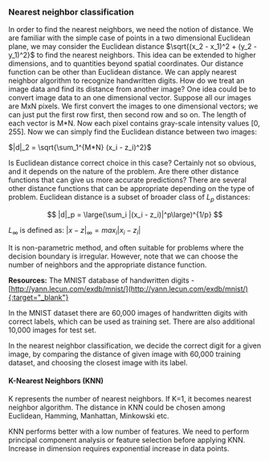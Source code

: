 ### Nearest neighbor classification 

In order to find the nearest neighbors, we need the notion of distance. We are familiar with the simple case of points in a two dimensional Euclidean plane, we may consider the Euclidean distance $\sqrt{(x_2 - x_1)^2 + (y_2 - y_1)^2}$ to find the nearest neighbors. This idea can be extended to higher dimensions, and to quantities beyond spatial coordinates. Our distance function can be other than Euclidean distance. We can apply nearest neighbor algorithm to recognize handwritten digits. How do we treat an image data and find its distance from another image? One idea could be to convert image data to an one dimensional vector. Suppose all our images are MxN pixels. We first convert the images to one dimensional vectors; we can just put the first row first, then second row and so on. The length of each vector is M*N. Now each pixel contains gray-scale intensity values [0, 255]. Now we can simply find the Euclidean distance between two images: 

$|d|_2 = \sqrt{\sum_1^{M*N} (x_i - z_i)^2}$

Is Euclidean distance correct choice in this case? Certainly not so obvious, and it depends on the nature of the problem. Are there other distance functions that can give us more accurate predictions? There are several other distance functions that can be appropriate depending on the type of problem. Euclidean distance is a subset of broader class of $L_p$ distances: 

$$  |d|_p = \large(\sum_i |(x_i - z_i)|^p\large)^{1/p} $$ 

$L_{\infty}$ is defined as: $|x-z|_{\infty} = max_i |x_i - z_i|$ 

It is non-parametric method, and often suitable for problems where the decision boundary is irregular. However, note that we can choose the number of neighbors and the appropriate distance function. 

**Resources:** The MNIST database of handwritten digits - [http://yann.lecun.com/exdb/mnist/](http://yann.lecun.com/exdb/mnist/){:target="_blank"}

In the MNIST dataset there are 60,000 images of handwritten digits with correct labels, which can be used as training set. There are also additional 10,000 images for test set. 

In the nearest neighbor classification, we decide the correct digit for a given image, by comparing the distance of given image with 60,000 training dataset, and choosing the closest image with its label. 

#### K-Nearest Neighbors (KNN)

K represents the number of nearest neighbors. If K=1, it becomes nearest neighbor algorithm. The distance in KNN could be chosen among Euclidean, Hamming, Manhattan, Minkowski etc. 

KNN performs better with a low number of features. We need to perform principal component analysis or feature selection before applying KNN. Increase in dimension requires exponential increase in data points. 
